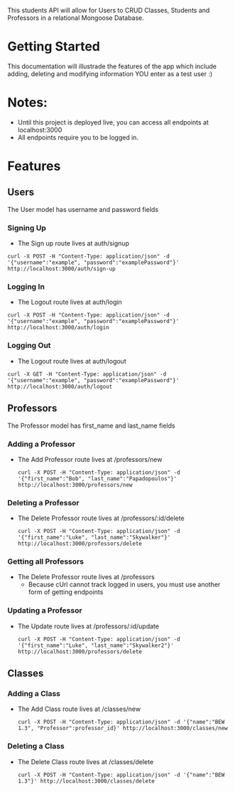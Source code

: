 This students API will allow for Users to CRUD Classes, Students and Professors in a relational Mongoose Database. 

# Getting Started

This documentation will illustrade the features of the app which include adding, deleting and modifying information YOU enter as a test user :)

# Notes:
  - Until this project is deployed live, you can access all endpoints at localhost:3000
  - All endpoints require you to be logged in.

# Features
## Users

The User model has username and password fields

### Signing Up
  - The Sign up route lives at auth/signup
  ```
  curl -X POST -H "Content-Type: application/json" -d '{"username":"example", "password":"examplePassword"}' http://localhost:3000/auth/sign-up
  ```

### Logging In
  - The Logout route lives at auth/login
  ```
  curl -X POST -H "Content-Type: application/json" -d '{"username":"example", "password":"examplePassword"}' http://localhost:3000/auth/login
  ```

### Logging Out
  - The Logout route lives at auth/logout
  ```
  curl -X GET -H "Content-Type: application/json" -d '{"username":"example", "password":"examplePassword"}' http://localhost:3000/auth/logout
  ```

## Professors

The Professor model has first_name and last_name fields


### Adding a Professor
- The Add Professor route lives at /professors/new
  ```
  curl -X POST -H "Content-Type: application/json" -d '{"first_name":"Bob", "last_name":"Papadopoulos"}' http://localhost:3000/professors/new
  ```
### Deleting a Professor
- The Delete Professor route lives at /professors/:id/delete
  ```
  curl -X POST -H "Content-Type: application/json" -d '{"first_name":"Luke", "last_name":"Skywalker"}' http://localhost:3000/professors/delete
  ```
### Getting all Professors
- The Delete Professor route lives at /professors
  - Because cUrl cannot track logged in users, you must use another form of getting endpoints

### Updating a Professor
- The Update route lives at /professors/:id/update
  ```
  curl -X POST -H "Content-Type: application/json" -d '{"first_name":"Luke", "last_name":"Skywalker2"}' http://localhost:3000/professors/delete
  ```


## Classes
### Adding a Class
- The Add Class route lives at /classes/new
  ```
  curl -X POST -H "Content-Type: application/json" -d '{"name":"BEW 1.3", "Professor":professor_id}' http://localhost:3000/classes/new
  ```
### Deleting a Class
- The Delete Class route lives at /classes/delete
  ```
  curl -X POST -H "Content-Type: application/json" -d '{"name":"BEW 1.3"}' http://localhost:3000/classes/delete
  ```

